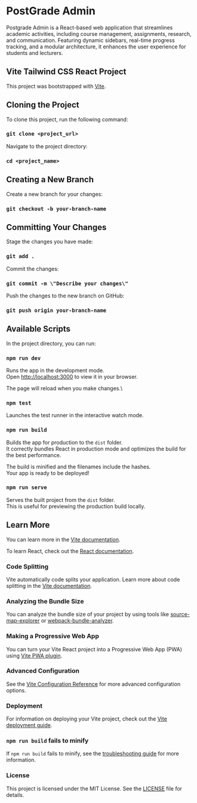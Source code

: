 # PostGrade Admin

Postgrade Admin is a React-based web application that streamlines academic activities, including course management, assignments, research, and communication. Featuring dynamic sidebars, real-time progress tracking, and a modular architecture, it enhances the user experience for students and lecturers.

## Vite Tailwind CSS React Project

This project was bootstrapped with [Vite](https://vitejs.dev/).

## Cloning the Project

To clone this project, run the following command:

### `git clone <project_url>`

Navigate to the project directory:

### `cd <project_name>`

## Creating a New Branch

Create a new branch for your changes:

### `git checkout -b your-branch-name`

## Committing Your Changes

Stage the changes you have made:

### `git add .`

Commit the changes:

### `git commit -m \"Describe your changes\"`

Push the changes to the new branch on GitHub:

### `git push origin your-branch-name`

## Available Scripts

In the project directory, you can run:

### `npm run dev`

Runs the app in the development mode.\
Open [http://localhost:3000](http://localhost:3000) to view it in your browser.

The page will reload when you make changes.\

### `npm test`

Launches the test runner in the interactive watch mode.

### `npm run build`

Builds the app for production to the `dist` folder.\
It correctly bundles React in production mode and optimizes the build for the best performance.

The build is minified and the filenames include the hashes.\
Your app is ready to be deployed!

### `npm run serve`

Serves the built project from the `dist` folder.\
This is useful for previewing the production build locally.

## Learn More

You can learn more in the [Vite documentation](https://vitejs.dev/guide/).

To learn React, check out the [React documentation](https://reactjs.org/).

### Code Splitting

Vite automatically code splits your application. Learn more about code splitting in the [Vite documentation](https://vitejs.dev/guide/features.html#code-splitting).

### Analyzing the Bundle Size

You can analyze the bundle size of your project by using tools like [source-map-explorer](https://www.npmjs.com/package/source-map-explorer) or [webpack-bundle-analyzer](https://www.npmjs.com/package/webpack-bundle-analyzer).

### Making a Progressive Web App

You can turn your Vite React project into a Progressive Web App (PWA) using [Vite PWA plugin](https://vite-pwa-org.netlify.app/).

### Advanced Configuration

See the [Vite Configuration Reference](https://vitejs.dev/config/) for more advanced configuration options.

### Deployment

For information on deploying your Vite project, check out the [Vite deployment guide](https://vitejs.dev/guide/static-deploy.html).

### `npm run build` fails to minify

If `npm run build` fails to minify, see the [troubleshooting guide](https://vitejs.dev/guide/static-deploy.html#build-fails-to-minify) for more information.

### License

This project is licensed under the MIT License. See the [LICENSE](./LICENSE) file for details.

